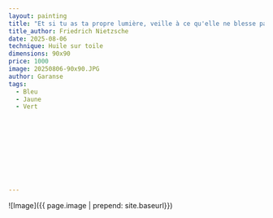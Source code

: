 ```yaml
---
layout: painting
title: "Et si tu as ta propre lumière, veille à ce qu'elle ne blesse pas ceux qui n'ont que leurs ténèbres." 
title_author: Friedrich Nietzsche
date: 2025-08-06
technique: Huile sur toile
dimensions: 90x90
price: 1000
image: 20250806-90x90.JPG
author: Garanse
tags:
  - Bleu
  - Jaune
  - Vert
 
  
  
  
  
 
 
  
  
  
---
```

![Image]({{ page.image | prepend: site.baseurl}})


